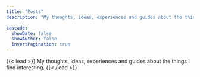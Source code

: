 ```yaml
---
title: "Posts"
description: "My thoughts, ideas, experiences and guides about the things I find interesting"

cascade:
  showDate: false
  showAuthor: false
  invertPagination: true
---
```


{{< lead >}}
My thoughts, ideas, experiences and guides about the things I find interesting.
{{< /lead >}}

